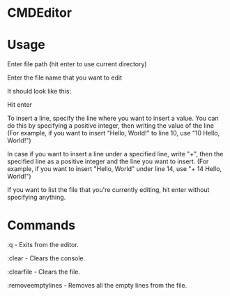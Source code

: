 # CMDEditor

# Usage

Enter file path (hit enter to use current directory)

Enter the file name that you want to edit

It should look like this:



Hit enter

To insert a line, specify the line where you want to insert a value. You can do this by specifying a positive integer, then writing the value of the line (For example, if you want to insert "Hello, World!" to line 10, use "10 Hello, World!")




In case if you want to insert a line under a specified line, write "+", then the specified line as a positive integer and the line you want to insert. (For example, if you want to insert "Hello, World" under line 14, use "+ 14 Hello, World!")




If you want to list the file that you're currently editing, hit enter without specifying anything.




# Commands

:q - Exits from the editor.

:clear - Clears the console.

:clearfile - Clears the file.

:removeemptylines - Removes all the empty lines from the file.
